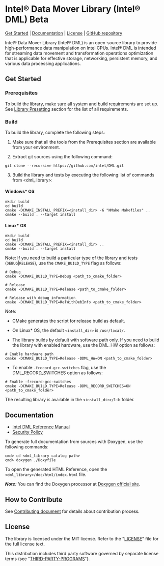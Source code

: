 Intel® Data Mover Library (Intel® DML) Beta
=================================================
[Get Started](#get-started) | [Documentation](#documentation) | [License](#license) | [GitHub repository](https://github.com/intel-innersource/libraries.performance.accelerators.dml.dml-library.git)

Intel® Data Mover Library (Intel® DML) is an open-source library to provide high-performance data manipulation on Intel CPUs. Intel® DML is intended for streaming data movement and transformation operations optimization that is applicable for effective storage, networking, persistent memory, and various data processing applications. 

## Get Started

### Prerequisites

To build the library, make sure all system and build requirements are set up.
See [Library Presetting](./doc/DML_REFERENCE_MANUAL.md#library-presetting) section for the list of all requirements.

### Build

To build the library, complete the following steps:

1.  Make sure that all the tools from the Prerequisites section are available from your environment.

2.  Extract git sources using the following command:

```shell
git clone --recursive https://github.com/intel/DML.git
```

3.  Build the library and tests by executing the following list of commands from \<dml_library\>:

#### Windows* OS 

```shell
mkdir build
cd build
cmake -DCMAKE_INSTALL_PREFIX=<install_dir> -G "NMake Makefiles" ..
cmake --build . --target install
```

#### Linux* OS 

```shell
mkdir build
cd build
cmake -DCMAKE_INSTALL_PREFIX=<install_dir> ..
cmake --build . --target install
```

Note: If you need to build a particular type of the library and tests (`DEBUG`|`RELEASE`), use the `CMAKE_BUILD_TYPE` flag as follows:

```shell
# Debug
cmake -DCMAKE_BUILD_TYPE=Debug <path_to_cmake_folder>

# Release
cmake -DCMAKE_BUILD_TYPE=Release <path_to_cmake_folder>

# Release with debug information
cmake -DCMAKE_BUILD_TYPE=RelWithDebInfo <path_to_cmake_folder>
```

Note: 
- CMake generates the script for release build as default.

- On Linux* OS, the default `<install_dir>` is `/usr/local/`.

- The library builds by default with software path only. If you need to build the library with enabled hardware, use the DML_HW option as follows:

```shell
# Enable hardware path
cmake -DCMAKE_BUILD_TYPE=Release -DDML_HW=ON <path_to_cmake_folder>
```

- To enable `-frecord-gcc-switches` flag, use the DML_RECORD_SWITCHES option as follows:

```shell
# Enable -frecord-gcc-switches
cmake -DCMAKE_BUILD_TYPE=Release -DDML_RECORD_SWITCHES=ON <path_to_cmake_folder>
```

The resulting library is available in the `<install_dir>/lib` folder.

## Documentation

- [Intel DML Reference Manual](./doc/DML_REFERENCE_MANUAL.md)
- [Security Policy](./SECURITY.md) 

To generate full documentation from sources with Doxygen, use the following commands:

```shell
cmd> cd <dml_library catalog path>
cmd> doxygen ./Doxyfile
```

To open the generated HTML Reference, open the `<dml_library>/doc/html/index.html` file.

***Note:*** You can find the Doxygen processor at [Doxygen official site](http://www.doxygen.nl/).

## How to Contribute

See [Contributing document](./CONTRIBUTING.md) for details about contribution process.

## License

The library is licensed under the MIT license. Refer to the
"[LICENSE](./LICENSE)" file for the full license text.

This distribution includes third party software governed by separate license
terms (see "[THIRD-PARTY-PROGRAMS](./third-party-programs.txt)").
